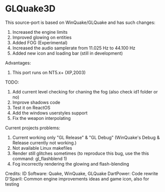 # GLQuake3D

This source-port is based on WinQuake/GLQuake and has such changes:
1. Increased the engine limits
2. Improved glowing on entities
3. Added FOG (Experimental)
4. Increased the audio samplerate from 11.025 Hz to 44.100 Hz
5. Added new icon and loading bar (still in development)

Advantages:
1. This port runs on NT5.x+ (XP,2003)

TODO:
1. Add current level checking for chaning the fog (also check id1 folder or no)
2. Improve shadows code
3. Test it on ReactOS
4. Add the windows userstyles support
5. Fix the weapon interpolating

Current projects problems:
1. Current working only "GL Release" & "GL Debug" (WinQuake's Debug & Release currently not working.)
2. Not available Linux makefiles
3. Render still glitches sometimes (to reproduce this bug, use the this command: gl_flashblend 1)
4. Fog incorrectly rendering the glowing and flash-blending

Credits:
ID Software: Quake, WinQuake, GLQuake
DartPower: Code rewrite
D'Sparil: Common engine improvements ideas and game icon, also for testing
